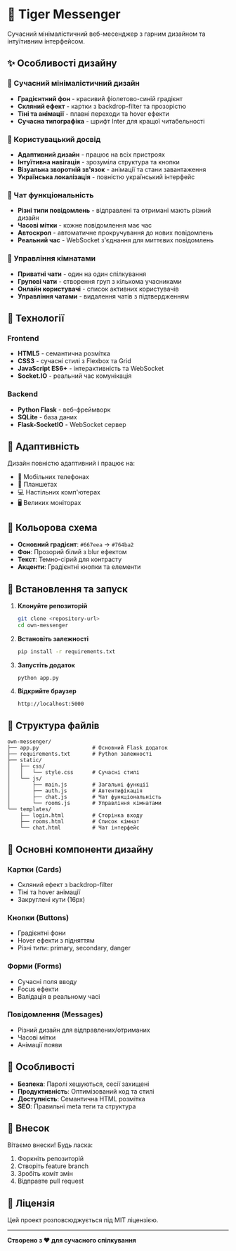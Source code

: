 # 🐯 Tiger Messenger

Сучасний мінімалістичний веб-месенджер з гарним дизайном та інтуїтивним інтерфейсом.

## ✨ Особливості дизайну

### 🎨 Сучасний мінімалістичний дизайн

- **Градієнтний фон** - красивий фіолетово-синій градієнт
- **Скляний ефект** - картки з backdrop-filter та прозорістю
- **Тіні та анімації** - плавні переходи та hover ефекти
- **Сучасна типографіка** - шрифт Inter для кращої читабельності

### 🎯 Користувацький досвід

- **Адаптивний дизайн** - працює на всіх пристроях
- **Інтуїтивна навігація** - зрозуміла структура та кнопки
- **Візуальна зворотній зв'язок** - анімації та стани завантаження
- **Українська локалізація** - повністю український інтерфейс

### 💬 Чат функціональність

- **Різні типи повідомлень** - відправлені та отримані мають різний дизайн
- **Часові мітки** - кожне повідомлення має час
- **Автоскрол** - автоматичне прокручування до нових повідомлень
- **Реальний час** - WebSocket з'єднання для миттєвих повідомлень

### 👥 Управління кімнатами

- **Приватні чати** - один на один спілкування
- **Групові чати** - створення груп з кількома учасниками
- **Онлайн користувачі** - список активних користувачів
- **Управління чатами** - видалення чатів з підтвердженням

## 🚀 Технології

### Frontend

- **HTML5** - семантична розмітка
- **CSS3** - сучасні стилі з Flexbox та Grid
- **JavaScript ES6+** - інтерактивність та WebSocket
- **Socket.IO** - реальний час комунікація

### Backend

- **Python Flask** - веб-фреймворк
- **SQLite** - база даних
- **Flask-SocketIO** - WebSocket сервер

## 📱 Адаптивність

Дизайн повністю адаптивний і працює на:

- 📱 Мобільних телефонах
- 📱 Планшетах
- 💻 Настільних комп'ютерах
- 🖥️ Великих моніторах

## 🎨 Кольорова схема

- **Основний градієнт**: `#667eea` → `#764ba2`
- **Фон**: Прозорий білий з blur ефектом
- **Текст**: Темно-сірий для контрасту
- **Акценти**: Градієнтні кнопки та елементи

## 🔧 Встановлення та запуск

1. **Клонуйте репозиторій**

   ```bash
   git clone <repository-url>
   cd own-messenger
   ```

2. **Встановіть залежності**

   ```bash
   pip install -r requirements.txt
   ```

3. **Запустіть додаток**

   ```bash
   python app.py
   ```

4. **Відкрийте браузер**
   ```
   http://localhost:5000
   ```

## 📁 Структура файлів

```
own-messenger/
├── app.py                 # Основний Flask додаток
├── requirements.txt       # Python залежності
├── static/
│   ├── css/
│   │   └── style.css      # Сучасні стилі
│   └── js/
│       ├── main.js        # Загальні функції
│       ├── auth.js        # Автентифікація
│       ├── chat.js        # Чат функціональність
│       └── rooms.js       # Управління кімнатами
└── templates/
    ├── login.html         # Сторінка входу
    ├── rooms.html         # Список кімнат
    └── chat.html          # Чат інтерфейс
```

## 🎯 Основні компоненти дизайну

### Картки (Cards)

- Скляний ефект з backdrop-filter
- Тіні та hover анімації
- Закруглені кути (16px)

### Кнопки (Buttons)

- Градієнтні фони
- Hover ефекти з підняттям
- Різні типи: primary, secondary, danger

### Форми (Forms)

- Сучасні поля вводу
- Focus ефекти
- Валідація в реальному часі

### Повідомлення (Messages)

- Різний дизайн для відправлених/отриманих
- Часові мітки
- Анімації появи

## 🌟 Особливості

- **Безпека**: Паролі хешуються, сесії захищені
- **Продуктивність**: Оптимізований код та стилі
- **Доступність**: Семантична HTML розмітка
- **SEO**: Правильні meta теги та структура

## 🤝 Внесок

Вітаємо внески! Будь ласка:

1. Форкніть репозиторій
2. Створіть feature branch
3. Зробіть коміт змін
4. Відправте pull request

## 📄 Ліцензія

Цей проект розповсюджується під MIT ліцензією.

---

**Створено з ❤️ для сучасного спілкування**
